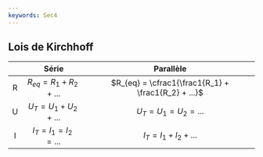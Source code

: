 ```yaml
---
keywords: Sec4
---
```


## Lois de Kirchhoff

|     |           Série            |                      Parallèle                      |
|:---:|:--------------------------:|:---------------------------------------------------:|
|  R  | $R_{eq} = R_1 + R_2 + ...$ | $R_{eq} = \cfrac1{\frac1{R_1} + \frac1{R_2} + ...}$ |
|  U  |  $U_T = U_1 + U_2 + ...$   |               $U_T = U_1 = U_2 = ...$               |
|  I  |  $I_T = I_1 = I_2 = ...$   |               $I_T = I_1 + I_2 + ...$               |